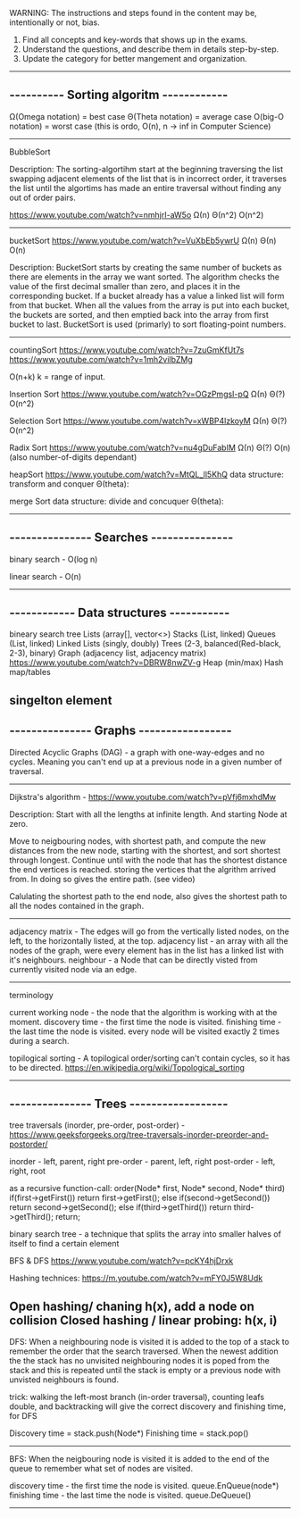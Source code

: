 WARNING: The instructions and steps found in the content may be, intentionally or not, bias.

1. Find all concepts and key-words that shows up in the exams.
2. Understand the questions, and describe them in details step-by-step.
3. Update the category for better mangement and organization.

----------------------------------------
---------- Sorting algoritm ------------
----------------------------------------

Ω(Omega notation) = best case
Θ(Theta notation) = average case
O(big-O notation) = worst case (this is ordo, O(n), n -> inf in Computer Science)

------------------------------------------------------------------------------------------------------------------------

BubbleSort

Description: The sorting-algortihm start at the beginning traversing the list swapping adjacent elements of the
list that is in incorrect order, it traverses the list until the algortims has made an entire traversal without
finding any out of order pairs.

https://www.youtube.com/watch?v=nmhjrI-aW5o
Ω(n)
Θ(n^2)
O(n^2)

------------------------------------------------------------------------------------------------------------------------

bucketSort
https://www.youtube.com/watch?v=VuXbEb5ywrU
Ω(n)
Θ(n)
O(n)

Description: BucketSort starts by creating the same number of buckets as there are elements in the
array we want sorted. The algorithm checks the value of the  first decimal smaller than zero, and
places it in the corresponding bucket. If a bucket already has a value a linked list will form from
that bucket. When all the values from the array is put into each bucket, the buckets are sorted, and
then emptied back into the array from first bucket to last. BucketSort is used (primarly) to sort
floating-point numbers.

------------------------------------------------------------------------------------------------------------------------

countingSort
https://www.youtube.com/watch?v=7zuGmKfUt7s
https://www.youtube.com/watch?v=1mh2vilbZMg




O(n+k) k = range of input.


Insertion Sort
https://www.youtube.com/watch?v=OGzPmgsI-pQ
Ω(n)
Θ(?)
O(n^2)

Selection Sort
https://www.youtube.com/watch?v=xWBP4lzkoyM
Ω(n)
Θ(?)
O(n^2)

Radix Sort
https://www.youtube.com/watch?v=nu4gDuFabIM
Ω(n)
Θ(?)
O(n) (also number-of-digits dependant)

heapSort
https://www.youtube.com/watch?v=MtQL_ll5KhQ
data structure: transform and conquer
Θ(theta): 

merge Sort
data structure: divide and concuquer
Θ(theta): 

----------------------------------------
--------------- Searches ---------------
----------------------------------------

binary search - O(log n)

linear search - O(n)


----------------------------------------
------------ Data structures -----------
----------------------------------------
bineary search tree
Lists (array[], vector<>)
Stacks (List, linked)
Queues (List, linked)
Linked Lists (singly, doubly)
Trees (2-3, balanced(Red-black, 2-3), binary)
Graph (adjacency list, adjacency matrix) https://www.youtube.com/watch?v=DBRW8nwZV-g
Heap (min/max)
Hash map/tables

singelton element
----------------------------------------
--------------- Graphs -----------------
----------------------------------------
Directed Acyclic Graphs (DAG) - a graph with one-way-edges and no cycles. Meaning you can't end up at a previous node in a given number of traversal.

------------------------------------------------------------------------------------------------------------------------

Dijkstra's algorithm - https://www.youtube.com/watch?v=pVfj6mxhdMw

Description:
Start with all the lengths at infinite length. And starting Node at zero.

Move to neigbouring nodes, with shortest path, and compute the new distances from the new node, starting with the shortest, and sort shortest through longest.
Continue until with the node that has the shortest distance the end vertices is reached.
storing the vertices that the algrithm arrived from. In doing so gives the entire path.
(see video)

Calulating the shortest path to the end node, also gives the shortest path to all the nodes contained in the graph.

------------------------------------------------------------------------------------------------------------------------

adjacency matrix - The edges will go from the vertically listed nodes, on the left, to the horizontally listed, at the top.
adjacency list - an array with all the nodes of the graph, were every element has in the list has a linked list with it's neighbours.
neighbour - a Node that can be directly visted from currently visited node via an edge.

------------------------------------------------------------------------------------------------------------------------
terminology

current working node - the node that the algorithm is working with at the moment.
discovery time - the first time the node is visited.
finishing time - the last time the node is visited.
every node will be visited exactly 2 times during a search.

topilogical sorting - A topilogical order/sorting can't contain cycles, so it has to be directed. https://en.wikipedia.org/wiki/Topological_sorting

----------------------------------------
--------------- Trees ------------------
----------------------------------------
tree traversals (inorder, pre-order, post-order) - https://www.geeksforgeeks.org/tree-traversals-inorder-preorder-and-postorder/

inorder - left, parent, right
pre-order - parent, left, right
post-order - left, right, root

as a recursive function-call:
order(Node* first, Node* second, Node* third)
if(first->getFirst()) return first->getFirst();
else if(second->getSecond()) return second->getSecond();
else if(third->getThird()) return third->getThird();
return;

binary search tree - a technique that splits the array into smaller halves of itself to find a certain element

BFS & DFS https://www.youtube.com/watch?v=pcKY4hjDrxk

Hashing technices: https://m.youtube.com/watch?v=mFY0J5W8Udk

Open hashing/ chaning h(x), add a node on collision
Closed hashing / linear probing: h(x, i)
------------------------------------------------------------------------------------------------------------------------

DFS: When a neighbouring node is visited it is added to the top of a stack to remember the order that the search
traversed. When the newest addition the the stack has no unvisited neighbouring nodes it is poped from the stack
and this is repeated until the stack is empty or a previous node with unvisted neighbours is found.

trick: walking the left-most branch (in-order traversal), counting leafs double, and backtracking will give the correct discovery and finishing time, for DFS

Discovery time = stack.push(Node*)
Finishing time = stack.pop()

------------------------------------------------------------------------------------------------------------------------

BFS: When the neigbouring node is visited it is added to the end of the queue to remember what set of nodes are visited.

discovery time - the first time the node is visited. queue.EnQueue(node*)
finishing time - the last time the node is visited. queue.DeQueue()

------------------------------------------------------------------------------------------------------------------------

